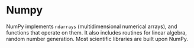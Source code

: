 # Numpy

NumPy implements `ndarrays` (multidimensional numerical arrays), and functions that operate on them. It also includes routines for linear algebra, random number generation. Most scientific libraries are built upon
NumPy.
